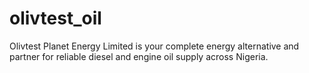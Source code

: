 # olivtest_oil
Olivtest Planet Energy Limited is your complete energy alternative and partner for reliable diesel and engine oil supply across Nigeria.
